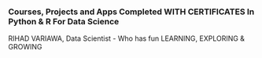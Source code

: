 ### Courses, Projects and Apps Completed WITH CERTIFICATES In Python & R For Data Science
RIHAD VARIAWA, Data Scientist - Who has fun LEARNING, EXPLORING & GROWING
